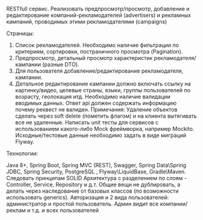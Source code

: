 RESTfull сервис.
Реализовать предпросмотр/просмотр, добавление и редактирование компаний-рекламодателей (advertisers) и рекламных кампаний, проводимых этими рекламодателями (campaigns)

Страницы:
1. Список рекламодателей. Необходимо наличие фильтрации по критериям, сортировки, постраничного просмотра (Pagination).
2. Предпросмотр, детальный просмотр характеристик рекламодателя/кампании (разные DTO).
3. Для пользователя добавление/редактирование рекламодателя, кампании.
4. Детальное редактирование кампании должно включать ссылку на картинку/видео, целевые страны, языки, группы пользователей по возрасту, геолокация итд.
   Необходимо наличие валидации вводимых данных. Ответ api должен содержать информацию почему реквест не валиден.
   Примечания:
   Удаление объектов сделать через soft delete (пометить флагом) и на клиента вытягивать все не удаленные.
   Написать unit тесты для сервисов с использованием какого-либо Mock фреймворка, например Mockito.
   Исходные/тестовые данные необходимо задать в виде миграций Flyway.

Технологии:

Java 8+, Spring Boot, Spring MVC (REST), Swagger, Spring Data\Spring JDBC, Spring Security, PostgreSQL
, Flyway\LiquidBase, Gradle\Maven.
Следовать принципам SOLID
Архитектура с разделением по слоям - Controller, Service, Repository и д.т. Общие вещи не дублировать, а делать через наследование от базовых классов (по возможности использовать generics).
Авторизация и 2 вида пользователей: администратор и простой пользователь.
Админ видит все компании/реклам и т.д. и всех пользователей
